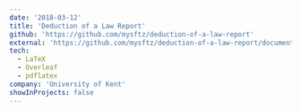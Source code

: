 ```yaml
---
date: '2018-03-12'
title: 'Deduction of a Law Report'
github: 'https://github.com/mysftz/deduction-of-a-law-report'
external: 'https://github.com/mysftz/deduction-of-a-law-report/document/main.pdf'
tech:
  - LaTeX
  - Overleaf
  - pdflatex
company: 'University of Kent'
showInProjects: false
---
```

